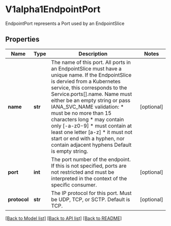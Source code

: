 # V1alpha1EndpointPort

EndpointPort represents a Port used by an EndpointSlice
## Properties
Name | Type | Description | Notes
------------ | ------------- | ------------- | -------------
**name** | **str** | The name of this port. All ports in an EndpointSlice must have a unique name. If the EndpointSlice is dervied from a Kubernetes service, this corresponds to the Service.ports[].name. Name must either be an empty string or pass IANA_SVC_NAME validation: * must be no more than 15 characters long * may contain only [-a-z0-9] * must contain at least one letter [a-z] * it must not start or end with a hyphen, nor contain adjacent hyphens Default is empty string. | [optional] 
**port** | **int** | The port number of the endpoint. If this is not specified, ports are not restricted and must be interpreted in the context of the specific consumer. | [optional] 
**protocol** | **str** | The IP protocol for this port. Must be UDP, TCP, or SCTP. Default is TCP. | [optional] 

[[Back to Model list]](../README.md#documentation-for-models) [[Back to API list]](../README.md#documentation-for-api-endpoints) [[Back to README]](../README.md)


